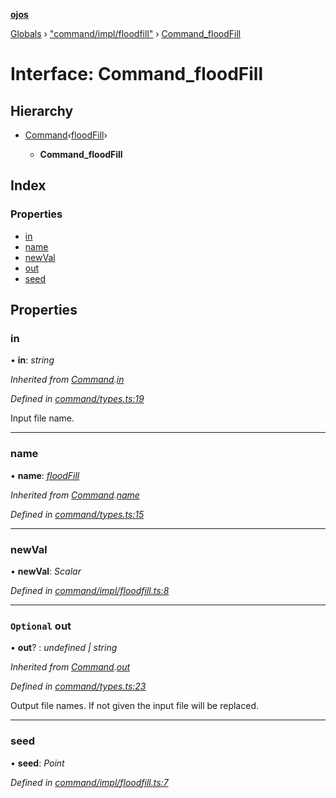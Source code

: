 **[ojos](../README.md)**

[Globals](../README.md) › ["command/impl/floodfill"](../modules/_command_impl_floodfill_.md) › [Command_floodFill](_command_impl_floodfill_.command_floodfill.md)

# Interface: Command_floodFill

## Hierarchy

* [Command](_command_types_.command.md)‹[floodFill](../enums/_command_types_.commandname.md#floodfill)›

  * **Command_floodFill**

## Index

### Properties

* [in](_command_impl_floodfill_.command_floodfill.md#in)
* [name](_command_impl_floodfill_.command_floodfill.md#name)
* [newVal](_command_impl_floodfill_.command_floodfill.md#newval)
* [out](_command_impl_floodfill_.command_floodfill.md#optional-out)
* [seed](_command_impl_floodfill_.command_floodfill.md#seed)

## Properties

###  in

• **in**: *string*

*Inherited from [Command](_command_types_.command.md).[in](_command_types_.command.md#in)*

*Defined in [command/types.ts:19](https://github.com/cancerberoSgx/mirada/blob/f2ba50d/ojos/src/command/types.ts#L19)*

Input file name.

___

###  name

• **name**: *[floodFill](../enums/_command_types_.commandname.md#floodfill)*

*Inherited from [Command](_command_types_.command.md).[name](_command_types_.command.md#name)*

*Defined in [command/types.ts:15](https://github.com/cancerberoSgx/mirada/blob/f2ba50d/ojos/src/command/types.ts#L15)*

___

###  newVal

• **newVal**: *Scalar*

*Defined in [command/impl/floodfill.ts:8](https://github.com/cancerberoSgx/mirada/blob/f2ba50d/ojos/src/command/impl/floodfill.ts#L8)*

___

### `Optional` out

• **out**? : *undefined | string*

*Inherited from [Command](_command_types_.command.md).[out](_command_types_.command.md#optional-out)*

*Defined in [command/types.ts:23](https://github.com/cancerberoSgx/mirada/blob/f2ba50d/ojos/src/command/types.ts#L23)*

Output file names. If not given the input file will be replaced.

___

###  seed

• **seed**: *Point*

*Defined in [command/impl/floodfill.ts:7](https://github.com/cancerberoSgx/mirada/blob/f2ba50d/ojos/src/command/impl/floodfill.ts#L7)*
